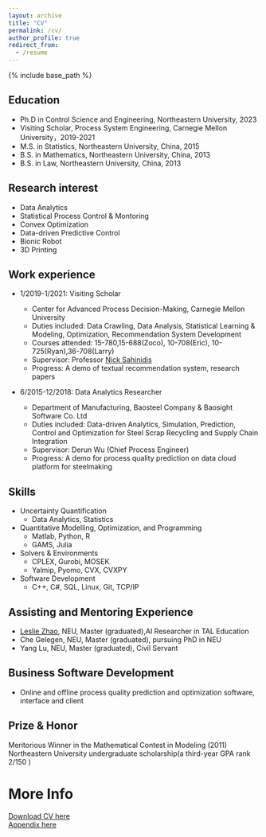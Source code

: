 ```yaml
---
layout: archive
title: "CV"
permalink: /cv/
author_profile: true
redirect_from:
  - /resume
---
```


{% include base_path %}

## Education
* Ph.D in Control Science and Engineering, Northeastern University, 2023
* Visiting Scholar, Process System Engineering, Carnegie Mellon University，2019-2021
* M.S. in Statistics, Northeastern University, China, 2015
* B.S. in Mathematics, Northeastern University, China, 2013
* B.S. in Law, Northeastern University, China, 2013

## Research interest
* Data Analytics
* Statistical Process Control & Montoring
* Convex Optimization
* Data-driven Predictive Control 
* Bionic Robot
* 3D Printing

## Work experience
* 1/2019-1/2021: Visiting Scholar
  * Center for Advanced Process Decision-Making, Carnegie Mellon University
  * Duties included: Data Crawling, Data Analysis, Statistical Learning & Modeling, Optimization, Recommendation System Development
  * Courses attended: 15-780,15-688(Zoco), 10-708(Eric), 10-725(Ryan),36-708(Larry)  
  * Supervisor: Professor [Nick Sahinidis](https://chbe.gatech.edu/people/nick-sahinidis)
  * Progress: A demo of textual recommendation system, research papers

* 6/2015-12/2018: Data Analytics Researcher
  * Department of Manufacturing, Baosteel Company & Baosight Software Co. Ltd
  * Duties included: Data-driven Analytics, Simulation, Prediction, Control and Optimization for Steel Scrap Recycling and Supply Chain Integration
  * Supervisor: Derun Wu (Chief Process Engineer)
  * Progress: A demo for process quality prediction on data cloud platform for steelmaking
## Skills
* Uncertainty Quantification
  * Data Analytics, Statistics
* Quantitative Modelling, Optimization, and Programming
  * Matlab, Python, R
  * GAMS, Julia 
* Solvers & Environments
  * CPLEX, Gurobi, MOSEK
  * Yalmip, Pyomo, CVX, CVXPY
* Software Development
  * C++, C#, SQL, Linux, Git, TCP/IP

## Assisting and Mentoring Experience
* <a href="https://github.com/LeslieZhoa"> Leslie Zhao</a>, NEU, Master (graduated),AI Researcher in TAL Education 
* Che Gelegen, NEU, Master (graduated), pursuing PhD in NEU
* Yang Lu, NEU, Master (graduated), Civil Servant

## Business Software Development
* Online and offline process quality prediction and optimization software, interface and client

## Prize & Honor
Meritorious Winner in the Mathematical Contest in Modeling (2011)
Northeastern University undergraduate scholarship(a third-year GPA rank 2/150 )

More Info
======
[Download CV here](https://meetyangyang.github.io/files/cv_eng.pdf)  
[Appendix here](https://meetyangyang.github.io/files/Appendix.pdf)